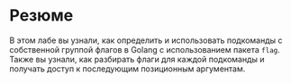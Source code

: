 # Резюме

В этом лабе вы узнали, как определить и использовать подкоманды с собственной группой флагов в Golang с использованием пакета `flag`. Также вы узнали, как разбирать флаги для каждой подкоманды и получать доступ к последующим позиционным аргументам.
